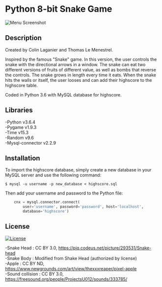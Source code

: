 # Python 8-bit Snake Game

![Menu Screenshot](https://github.com/colin-lag/8-bit-Snake/blob/master/menu.png?raw=true)

## Description 

Created by Colin Laganier and Thomas Le Menestrel.

Inspired by the famous "Snake" game. In this version, the user controls the snake with the directional arrows in a window. The snake can eat two different versions of fruits of different value, as well as bombs that reverse the controls. The snake grows in length every time it eats. When the snake hits the walls or itself, the user looses and can add their highscore to the highscore table.

Coded in Python 3.6 with MySQL database for highscore. 

## Libraries

-Python v3.6.4<br>
-Pygame v1.9.3 <br>
-Time v15.3<br>
-Random v9.6<br>
-Mysql-connector v2.2.9

## Installation 

To import the highscore database, simply create a new database in your MySQL server and use the following command: 

```shell
$ mysql -u username -p new_database < highscore.sql
```

Then add your username and password to the Python file:

````python
    cnx = mysql.connector.connect(
        user='username', password='password', host='localhost',
        database='highscore')
````

## License

[![License](http://img.shields.io/:license-mit-blue.svg?style=flat-square)](http://badges.mit-license.org)

-Snake Head : CC BY 3.0, https://piq.codeus.net/picture/293531/Snake-head <br>
-Snake Body : Modified from Shake Head (authorized by license)<br>
-Apple : CC BY ND, https://www.newgrounds.com/art/view/thexxxreaper/pixel-apple<br>
-Sound collision : CC BY 3.0, https://freesound.org/people/ProjectsU012/sounds/333785/


